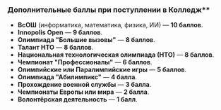 ### Дополнительные баллы при поступлении в Колледж**
- **ВсОШ** (информатика, математика, физика, ИИ) — **10 баллов**.
- **Innopolis Open** — **9 баллов**.
- **Олимпиада "Большие вызовы"** — **8 баллов**.
- **Талант НТО** — **8 баллов**.
- **Национальная технологическая олимпиада (НТО)** — **8 баллов**.
- **Чемпионат "Профессионалы"** — **6 баллов**.
- **Олимпийские или Паралимпийские игры** — **5 баллов**.
- **Олимпиада "Абилимпикс"** — **4 балла**.
- **Прохождение военной службы** — **3 балла**.
- **Чемпионаты Европы или мира** — **2 балла**.
- **Волонтёрская деятельность** — **1 балл**.